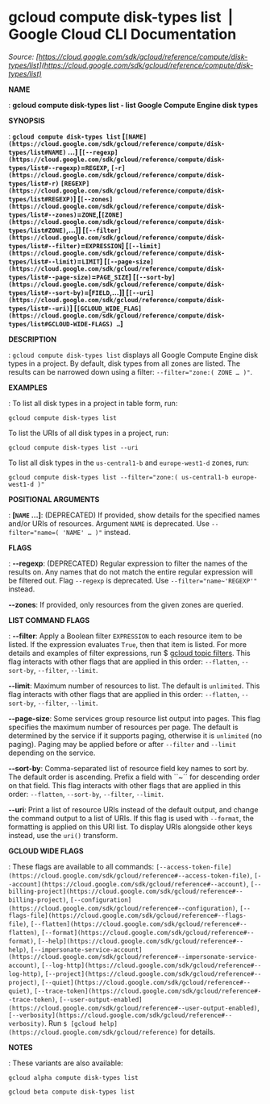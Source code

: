 # gcloud compute disk-types list  |  Google Cloud CLI Documentation

*Source: [https://cloud.google.com/sdk/gcloud/reference/compute/disk-types/list](https://cloud.google.com/sdk/gcloud/reference/compute/disk-types/list)*

**NAME**

: **gcloud compute disk-types list - list Google Compute Engine disk types**

**SYNOPSIS**

: **`gcloud compute disk-types list` [`[NAME](https://cloud.google.com/sdk/gcloud/reference/compute/disk-types/list#NAME)` …] [`[--regexp](https://cloud.google.com/sdk/gcloud/reference/compute/disk-types/list#--regexp)`=`REGEXP`, `[-r](https://cloud.google.com/sdk/gcloud/reference/compute/disk-types/list#-r)` `[REGEXP](https://cloud.google.com/sdk/gcloud/reference/compute/disk-types/list#REGEXP)`] [`[--zones](https://cloud.google.com/sdk/gcloud/reference/compute/disk-types/list#--zones)`=`ZONE`,[`[ZONE](https://cloud.google.com/sdk/gcloud/reference/compute/disk-types/list#ZONE)`,…]] [`[--filter](https://cloud.google.com/sdk/gcloud/reference/compute/disk-types/list#--filter)`=`EXPRESSION`] [`[--limit](https://cloud.google.com/sdk/gcloud/reference/compute/disk-types/list#--limit)`=`LIMIT`] [`[--page-size](https://cloud.google.com/sdk/gcloud/reference/compute/disk-types/list#--page-size)`=`PAGE_SIZE`] [`[--sort-by](https://cloud.google.com/sdk/gcloud/reference/compute/disk-types/list#--sort-by)`=[`FIELD`,…]] [`[--uri](https://cloud.google.com/sdk/gcloud/reference/compute/disk-types/list#--uri)`] [`[GCLOUD_WIDE_FLAG](https://cloud.google.com/sdk/gcloud/reference/compute/disk-types/list#GCLOUD-WIDE-FLAGS) …`]**

**DESCRIPTION**

: `gcloud compute disk-types list` displays all Google Compute Engine
disk types in a project.
By default, disk types from all zones are listed. The results can be narrowed
down using a filter: `--filter="zone:( ZONE … )"`.

**EXAMPLES**

: To list all disk types in a project in table form, run:

```
gcloud compute disk-types list
```

To list the URIs of all disk types in a project, run:

```
gcloud compute disk-types list --uri
```

To list all disk types in the ``us-central1-b``
and ``europe-west1-d`` zones, run:

```
gcloud compute disk-types list --filter="zone:( us-central1-b europe-west1-d )"
```

**POSITIONAL ARGUMENTS**

: **[`NAME` …]**:
(DEPRECATED) If provided, show details for the specified names and/or URIs of
resources.
Argument `NAME` is deprecated. Use `--filter="name=( 'NAME'
… )"` instead.

**FLAGS**

: **--regexp**:
(DEPRECATED) Regular expression to filter the names of the results on. Any names
that do not match the entire regular expression will be filtered out.
Flag `--regexp` is deprecated. Use
`--filter="name~'REGEXP'"` instead.

**--zones**:
If provided, only resources from the given zones are queried.

**LIST COMMAND FLAGS**

: **--filter**:
Apply a Boolean filter `EXPRESSION` to each resource item
to be listed. If the expression evaluates `True`, then that item is
listed. For more details and examples of filter expressions, run $ [gcloud topic filters](https://cloud.google.com/sdk/gcloud/reference/topic/filters). This flag
interacts with other flags that are applied in this order:
`--flatten`, `--sort-by`, `--filter`,
`--limit`.

**--limit**:
Maximum number of resources to list. The default is `unlimited`. This
flag interacts with other flags that are applied in this order:
`--flatten`, `--sort-by`, `--filter`,
`--limit`.

**--page-size**:
Some services group resource list output into pages. This flag specifies the
maximum number of resources per page. The default is determined by the service
if it supports paging, otherwise it is `unlimited` (no paging).
Paging may be applied before or after `--filter` and
`--limit` depending on the service.

**--sort-by**:
Comma-separated list of resource field key names to sort by. The default order
is ascending. Prefix a field with ``~´´ for descending order on that
field. This flag interacts with other flags that are applied in this order:
`--flatten`, `--sort-by`, `--filter`,
`--limit`.

**--uri**:
Print a list of resource URIs instead of the default output, and change the
command output to a list of URIs. If this flag is used with
`--format`, the formatting is applied on this URI list. To display
URIs alongside other keys instead, use the `uri()` transform.

**GCLOUD WIDE FLAGS**

: These flags are available to all commands: `[--access-token-file](https://cloud.google.com/sdk/gcloud/reference#--access-token-file)`,
`[--account](https://cloud.google.com/sdk/gcloud/reference#--account)`, `[--billing-project](https://cloud.google.com/sdk/gcloud/reference#--billing-project)`,
`[--configuration](https://cloud.google.com/sdk/gcloud/reference#--configuration)`,
`[--flags-file](https://cloud.google.com/sdk/gcloud/reference#--flags-file)`,
`[--flatten](https://cloud.google.com/sdk/gcloud/reference#--flatten)`, `[--format](https://cloud.google.com/sdk/gcloud/reference#--format)`, `[--help](https://cloud.google.com/sdk/gcloud/reference#--help)`, `[--impersonate-service-account](https://cloud.google.com/sdk/gcloud/reference#--impersonate-service-account)`,
`[--log-http](https://cloud.google.com/sdk/gcloud/reference#--log-http)`,
`[--project](https://cloud.google.com/sdk/gcloud/reference#--project)`, `[--quiet](https://cloud.google.com/sdk/gcloud/reference#--quiet)`, `[--trace-token](https://cloud.google.com/sdk/gcloud/reference#--trace-token)`, `[--user-output-enabled](https://cloud.google.com/sdk/gcloud/reference#--user-output-enabled)`,
`[--verbosity](https://cloud.google.com/sdk/gcloud/reference#--verbosity)`.
Run `$ [gcloud help](https://cloud.google.com/sdk/gcloud/reference)` for details.

**NOTES**

: These variants are also available:

```
gcloud alpha compute disk-types list
```

```
gcloud beta compute disk-types list
```